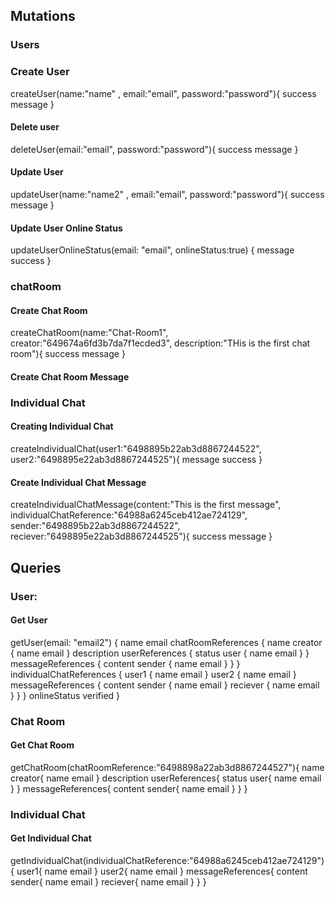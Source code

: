 ## Mutations

### Users

### Create User

createUser(name:"name" , email:"email", password:"password"){
success
message
}

#### Delete user

deleteUser(email:"email", password:"password"){
success
message
}

#### Update User

updateUser(name:"name2" , email:"email", password:"password"){
success
message
}

#### Update User Online Status

updateUserOnlineStatus(email: "email", onlineStatus:true) {
message
success
}

### chatRoom

#### Create Chat Room

createChatRoom(name:"Chat-Room1", creator:"649674a6fd3b7da7f1ecded3", description:"THis is the first chat room"){
success
message
}

#### Create Chat Room Message

### Individual Chat

#### Creating Individual Chat

createIndividualChat(user1:"6498895b22ab3d8867244522", user2:"6498895e22ab3d8867244525"){
message
success
}

#### Create Individual Chat Message

createIndividualChatMessage(content:"This is the first message", individualChatReference:"64988a6245ceb412ae724129", sender:"6498895b22ab3d8867244522", reciever:"6498895e22ab3d8867244525"){
success
message
}

## Queries

### User:

#### Get User

getUser(email: "email2") {
name
email
chatRoomReferences {
name
creator {
name
email
}
description
userReferences {
status
user {
name
email
}
}
messageReferences {
content
sender {
name
email
}
}
}
individualChatReferences {
user1 {
name
email
}
user2 {
name
email
}
messageReferences {
content
sender {
name
email
}
reciever {
name
email
}
}
}
onlineStatus
verified
}

### Chat Room

#### Get Chat Room

getChatRoom(chatRoomReference:"6498898a22ab3d8867244527"){
name
creator{
name
email
}
description
userReferences{
status
user{
name
email
}
}
messageReferences{
content
sender{
name
email
}
}
}

### Individual Chat

#### Get Individual Chat

getIndividualChat(individualChatReference:"64988a6245ceb412ae724129"){
user1{
name
email
}
user2{
name
email
}
messageReferences{
content
sender{
name
email
}
reciever{
name
email
}
}
}
